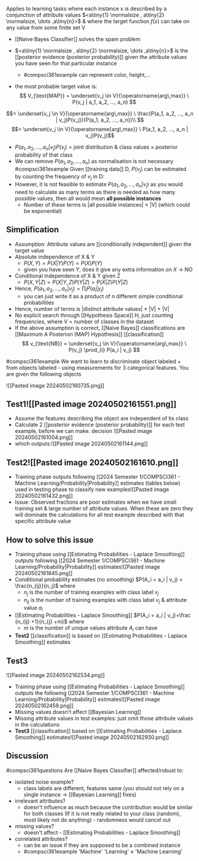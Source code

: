 Applies to learning tasks where each instance x is described by a conjunction of attribute values $<a\tiny{1} \normalsize , a\tiny{2} \normalsize, \dots ,a\tiny{n}>$ & where the target function $f(x)$ can take on any value from some finite set V
- [[Naive Bayes Classifier]] solves the spam problem
- $<a\tiny{1} \normalsize , a\tiny{2} \normalsize, \dots ,a\tiny{n}>$ is the [[posterior evidence (posterior probability)]] given the attribute values you have seen for that particular instance
	- #compsci361example can represent color, height,...

- the most probable target value is:
$$
V_{\text{MAP}} = \underset{v_j \in V}{\operatorname{arg\,max}} \ P(v_j | a_1, a_2, ..., a_n)
$$

$$= \underset{v_j \in V}{\operatorname{arg\,max}} \ \frac{P(a_1, a_2, ..., a_n | v_j)P(v_j)}{P(a_1, a_2, ..., a_n)}\\
$$
$$= \underset{v_j \in V}{\operatorname{arg\,max}} \ P(a_1, a_2, ..., a_n | v_j)P(v_j)$$
- $P(a_1, a_2, ..., a_n | v_j)P(v_j)$ = joint distribution & class values $\times$ posterior probability of that class
- We can remove $P(a_1, a_2, ..., a_n)$ as normalisation is not necessary
#compsci361example Given [[training data]] D, $P(v_j)$ can be estimated by counting the frequency of $v_j$ in D:
- However, it is not feasible to estimate $P(a_1, a_2, ..., a_n | v_j)$ as you would need to calculate as many terms as there is needed as how many possible values, then all would mean **all possible instances**
	- Number of these terms is |all possible instances| $\times$ |V| (which could be exponential)
## Simplification
- Assumption: Attribute values are [[conditionally independent]] given the target value
- Absolute independence of X & Y
	- $P(X,Y)=P(X|Y)P(Y)=P(X)P(Y)$
	- given you have seen $Y$, does it give any extra information on $X$ $\rightarrow$ NO
- Conditional independence of X & Y given Z
	- $P(X,Y|Z)=P(X|Y,Z)P(Y|Z)=P(X|Z)P(Y|Z)$
- Hence, $P(a_1, a_2, ..., a_n|v_j) = \prod_{i} P(a_i|y_j)$
	- you can just write it as a product of n different simple conditional probabilities
-  Hence, number of terms is |distinct attribute values| $\times$ |V| + |V|
- No explicit search through [[Hypothesis Space]] H, just counting frequencies, where V = number of classes in the dataset
- If the above assumption is correct, [[Naive Bayes]] classifications are [[Maximum A Posteriori (MAP) Hypothesis]] [[classification]]
$$
v_{\text{NB}} = \underset{v_j \in V}{\operatorname{arg\,max}} \ P(v_j) \prod_{i} P(a_i | v_j)
$$


#compsci361example We want to learn to discriminate object labeled + from objects labeled - using measurements for 3 categorical features. You are given the following objects

![[Pasted image 20240502160735.png]]
## Test1![[Pasted image 20240502161551.png]]
- Assume the features describing the object are independent of tis class
- Calculate 2 [[posterior evidence (posterior probability)]] for each test example, before we can make. decision ![[Pasted image 20240502161004.png]]
- which outputs:![[Pasted image 20240502161144.png]]
## Test2![[Pasted image 20240502161610.png]]
- Training phase outputs following [[2024 Semester 1/COMPSCI361 - Machine Learning/Probability|Probability]] estimates (tables below) used in testing phase to classify new examples![[Pasted image 20240502161432.png]]
- Issue: Observed fractions are poor estimates when we have small training set & large number of attribute values. When these are zero they will dominate the calculations for all test example described with that specific attribute value
## How to solve this issue
- Training phase using [[Estimating Probabilities - Laplace Smoothing]] outputs following [[2024 Semester 1/COMPSCI361 - Machine Learning/Probability|Probability]] estimates![[Pasted image 20240502161845.png]]
- Conditional probability estimates (no smoothing) $P(A_i = a_i | v_j) = \frac{n_{ij}}{n_j}$ where 
	- $n_j$ is the number of training examples with class label $v_j$
	- $n_{ij}$ is the number of training examples with class label $v_j$ & attribute value $a_i$
- [[Estimating Probabilities - Laplace Smoothing]] $P(A_i = a_i | v_j)=\frac {n_{ij} +1}{n_{j} +m}$ where 
	- $m$ is the number of unique values attribute $A_i$ can have
- **Test2** [[classification]] is based on [[Estimating Probabilities - Laplace Smoothing]] estimates
## Test3
![[Pasted image 20240502162534.png]]
- Training phase using [[Estimating Probabilities - Laplace Smoothing]] outputs the following [[2024 Semester 1/COMPSCI361 - Machine Learning/Probability|Probability]] estimates![[Pasted image 20240502162459.png]]
- Missing values doesn't affect [[Bayesian Learning]]
- Missing attribute values in test examples: just omit those attribute values in the calculations
- **Test3** [[classification]] based on [[Estimating Probabilities - Laplace Smoothing]] estimates![[Pasted image 20240502162930.png]]
## Discussion
#compsci361questions 
Are [[Naive Bayes Classifier]] affected/robust to:
- isolated noise example?
	- class labels are different, features same (you should not rely on a single instance $\rightarrow$ [[Bayesian Learning]] fixes)
- irrelevant attributes?
	- doesn't influence as much because the contribution would be similar for both classes (If it is not really related to your class (random), most likely not do anything) - randomness would cancel out
- missing values?
	- doesn't affect - [[Estimating Probabilities - Laplace Smoothing]]
- correlated attributes?
	- can be an issue if they are supposed to be a combined instance
	- #compsci361example 'Machine' 'Learning' $\ne$ 'Machine Learning'
